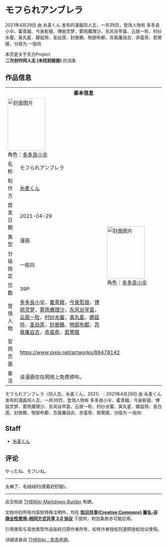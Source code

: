 # モフられアンブレラ

<!-- source html: G:\repos\THBWiki-Markdown-Builder\THBWikiMarkdown\Temp\main\7\73\ns0%3A%E3%83%A2%E3%83%95%E3%82%89%E3%82%8C%E3%82%A2%E3%83%B3%E3%83%96%E3%83%AC%E3%83%A9.html -->

2021年4月29日 由 糸麦くん  发布的漫画同人志，一共39页，登场人物有 多多良小伞、霍青娥、今泉影狼、博丽灵梦、雾雨魔理沙、东风谷早苗、云居一轮、村纱水蜜、寅丸星、娜兹玲、圣白莲、封兽鵺、物部布都、苏我屠自古、赤蛮奇、若鹭姬，分级为 一般向

本页是关于东方Project  
 **二次创作同人志 (未找到链接)** 的词条

## 作品信息

<table><tbody><tr><th colspan="3">基本信息</th></tr><tr><td class="cover-artwork-mobile" colspan="2"><a href="./文件-モフられアンブレラ封面.jpg.md" class="image" title="封面图片"><img alt="封面图片" src="https://upload.thwiki.cc/thumb/2/28/%E3%83%A2%E3%83%95%E3%82%89%E3%82%8C%E3%82%A2%E3%83%B3%E3%83%96%E3%83%AC%E3%83%A9%E5%B0%81%E9%9D%A2.jpg/120px-%E3%83%A2%E3%83%95%E3%82%89%E3%82%8C%E3%82%A2%E3%83%B3%E3%83%96%E3%83%AC%E3%83%A9%E5%B0%81%E9%9D%A2.jpg" decoding="async" loading="lazy" width="120" height="168" srcset="https://upload.thwiki.cc/thumb/2/28/%E3%83%A2%E3%83%95%E3%82%89%E3%82%8C%E3%82%A2%E3%83%B3%E3%83%96%E3%83%AC%E3%83%A9%E5%B0%81%E9%9D%A2.jpg/180px-%E3%83%A2%E3%83%95%E3%82%89%E3%82%8C%E3%82%A2%E3%83%B3%E3%83%96%E3%83%AC%E3%83%A9%E5%B0%81%E9%9D%A2.jpg 1.5x, https://upload.thwiki.cc/thumb/2/28/%E3%83%A2%E3%83%95%E3%82%89%E3%82%8C%E3%82%A2%E3%83%B3%E3%83%96%E3%83%AC%E3%83%A9%E5%B0%81%E9%9D%A2.jpg/240px-%E3%83%A2%E3%83%95%E3%82%89%E3%82%8C%E3%82%A2%E3%83%B3%E3%83%96%E3%83%AC%E3%83%A9%E5%B0%81%E9%9D%A2.jpg 2x" data-file-width="714" data-file-height="1000"></a><div class="cover-char">角色：<a href="./多多良小伞.md" title="多多良小伞">多多良小伞</a></div></td>
</tr><tr><td class="label">名称</td><td colspan="2"> モフられアンブレラ </td></tr><tr><td class="label">制作方</td><td><a href="./糸麦くん.md" title="糸麦くん">糸麦くん</a></td><td class="cover-artwork" rowspan="6" style="min-width:168px;"><a href="./文件-モフられアンブレラ封面.jpg.md" class="image" title="封面图片"><img alt="封面图片" src="https://upload.thwiki.cc/thumb/2/28/%E3%83%A2%E3%83%95%E3%82%89%E3%82%8C%E3%82%A2%E3%83%B3%E3%83%96%E3%83%AC%E3%83%A9%E5%B0%81%E9%9D%A2.jpg/120px-%E3%83%A2%E3%83%95%E3%82%89%E3%82%8C%E3%82%A2%E3%83%B3%E3%83%96%E3%83%AC%E3%83%A9%E5%B0%81%E9%9D%A2.jpg" decoding="async" loading="lazy" width="120" height="168" srcset="https://upload.thwiki.cc/thumb/2/28/%E3%83%A2%E3%83%95%E3%82%89%E3%82%8C%E3%82%A2%E3%83%B3%E3%83%96%E3%83%AC%E3%83%A9%E5%B0%81%E9%9D%A2.jpg/180px-%E3%83%A2%E3%83%95%E3%82%89%E3%82%8C%E3%82%A2%E3%83%B3%E3%83%96%E3%83%AC%E3%83%A9%E5%B0%81%E9%9D%A2.jpg 1.5x, https://upload.thwiki.cc/thumb/2/28/%E3%83%A2%E3%83%95%E3%82%89%E3%82%8C%E3%82%A2%E3%83%B3%E3%83%96%E3%83%AC%E3%83%A9%E5%B0%81%E9%9D%A2.jpg/240px-%E3%83%A2%E3%83%95%E3%82%89%E3%82%8C%E3%82%A2%E3%83%B3%E3%83%96%E3%83%AC%E3%83%A9%E5%B0%81%E9%9D%A2.jpg 2x" data-file-width="714" data-file-height="1000"></a><div class="cover-char">角色：<a href="./多多良小伞.md" title="多多良小伞">多多良小伞</a></div></td>
</tr><tr><td class="label">首发日期</td><td>2021-04-29</td></tr><tr><td class="label">类型</td><td>漫画</td></tr><tr><td class="label">分级指定</td><td>一般向</td></tr><tr><td class="label">页数</td><td>39P</td></tr><tr><td class="label">登场人物</td><td><a href="./多多良小伞.md" title="多多良小伞">多多良小伞</a>，<a href="./霍青娥.md" title="霍青娥">霍青娥</a>，<a href="./今泉影狼.md" title="今泉影狼">今泉影狼</a>，<a href="./博丽灵梦.md" title="博丽灵梦">博丽灵梦</a>，<a href="./雾雨魔理沙.md" title="雾雨魔理沙">雾雨魔理沙</a>，<a href="./东风谷早苗.md" title="东风谷早苗">东风谷早苗</a>，<a href="./云居一轮.md" title="云居一轮">云居一轮</a>，<a href="./村纱水蜜.md" title="村纱水蜜">村纱水蜜</a>，<a href="./寅丸星.md" title="寅丸星">寅丸星</a>，<a href="./娜兹玲.md" title="娜兹玲">娜兹玲</a>，<a href="./圣白莲.md" title="圣白莲">圣白莲</a>，<a href="./封兽鵺.md" title="封兽鵺">封兽鵺</a>，<a href="./物部布都.md" title="物部布都">物部布都</a>，<a href="./苏我屠自古.md" title="苏我屠自古">苏我屠自古</a>，<a href="./赤蛮奇.md" title="赤蛮奇">赤蛮奇</a>，<a href="./若鹭姬.md" title="若鹭姬">若鹭姬</a></td></tr>
<tr><td class="label">官网页面</td><td colspan="2"><a rel="nofollow" class="external free" href="https://www.pixiv.net/artworks/89478142">https://www.pixiv.net/artworks/89478142</a></td></tr><tr><td class="label">备注</td><td colspan="2">该漫画仅在网络上免费颁布。</td></tr></tbody></table>

モフられアンブレラ（同人志，糸麦くん，2021） - 2021年4月29日 由 糸麦くん  发布的漫画同人志，一共39页，登场人物有 多多良小伞、霍青娥、今泉影狼、博丽灵梦、雾雨魔理沙、东风谷早苗、云居一轮、村纱水蜜、寅丸星、娜兹玲、圣白莲、封兽鵺、物部布都、苏我屠自古、赤蛮奇、若鹭姬，分级为 一般向

## Staff
- [糸麦くん](./糸麦くん.md)


## 评论
  
やったね、モフいね。
  

___

  
太棒了、毛绒绒的(摸着好舒服)。
  





---

此文档由 [THBWiki-Markdown-Builder](https://github.com/Delsin-Yu/THBWiki-Markdown-Builder) 构建。

文档中的所有内容除特殊注明外，均在 [**知识共享(Creative Commons) 署名-非商业性使用-相同方式共享 3.0 协议**](https://creativecommons.org/licenses/by-sa/3.0/deed.zh-hans) 下提供，附加条款亦可能应用。

引用类型与其他类型作品版权归原作者所有，如有作者授权则遵照授权协议使用。

详细请查阅 [THBWiki：免责声明](https://thbwiki.cc/THBWiki:%E5%85%8D%E8%B4%A3%E5%A3%B0%E6%98%8E)。

